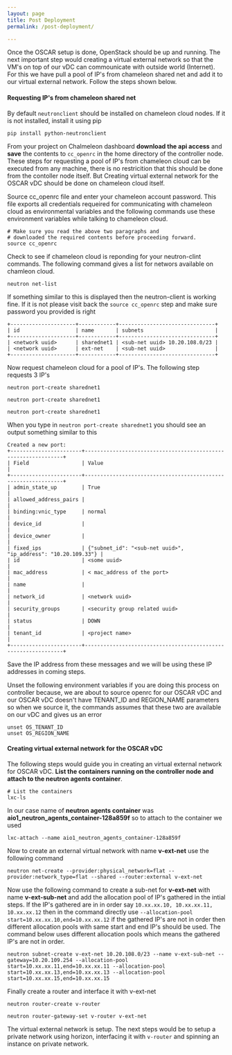 ```yaml
---
layout: page
title: Post Deployment
permalink: /post-deployment/

---
```


Once the OSCAR setup is done, OpenStack should be up and running. The next important step would creating a virtual external network so that the VM's on top of our vDC can commounicate with outside world (Internet). For this we have pull a pool of IP's from chameleon shared net and add it to our virtual external network. Follow the steps shown below.

#### Requesting IP's from chameleon shared net

By default ```neutronclient``` should be installed on chameleon cloud nodes. If it is not installed, install it using pip

```
pip install python-neutronclient
```

From your project on Chalmeleon dashboard **download the api access** and **save** the contents to ```cc_openrc``` in the home directory of the controller node. These steps for requesting a pool of IP's from chameleon cloud can be executed from any machine, there is no restricition that this should be done from the contoller node itself. But Creating virtual external network for the OSCAR vDC should be done on chameleon cloud itself. 

Source cc_openrc file and enter your chameleon account password. This file exports all credentials requeired for communicating with chameleon cloud as environmental variables and the following commands use these environment variables while talking to chameleon cloud.

```
# Make sure you read the above two paragraphs and 
# downloaded the required contents before proceeding forward.
source cc_openrc
```

Check to see if chameleon cloud is reponding for your neutron-clint commands. The following command gives a list for networs available on chamleon cloud. 

```
neutron net-list
```

If something similar to this is displayed then the neutron-client is working fine. If it is not please visit back the ```source cc_openrc``` step and make sure password you provided is right

```
+---------------------+------------+-------------------------------+
| id                  | name       | subnets                       |
+---------------------+------------+-------------------------------+
| <network uuid>      | sharednet1 | <sub-net uuid> 10.20.108.0/23 |
| <network uuid>      | ext-net    | <sub-net uuid>                |
+---------------------+------------+-------------------------------+
```

Now request chameleon cloud for a pool of IP's. The following step requests 3 IP's

```
neutron port-create sharednet1

neutron port-create sharednet1

neutron port-create sharednet1
```

When you type in ```neutron port-create sharednet1``` you should see an output something similar to this

```
Created a new port:
+-----------------------+---------------------------------------------------------------+
| Field                 | Value                                                         |
+-----------------------+---------------------------------------------------------------+
| admin_state_up        | True                                                          |
| allowed_address_pairs |                                                               |
| binding:vnic_type     | normal                                                        |
| device_id             |                                                               |
| device_owner          |                                                               |
| fixed_ips             | {"subnet_id": "<sub-net uuid>", "ip_address": "10.20.109.33"} |
| id                    | <some uuid>                                                   |
| mac_address           | < mac_address of the port>                                    |
| name                  |                                                               |
| network_id            | <network uuid>                                                |
| security_groups       | <security group related uuid>                                 |
| status                | DOWN                                                          |
| tenant_id             | <project name>                                                |
+-----------------------+---------------------------------------------------------------+
```

Save the IP address from these messages and we will be using these IP addresses in coming steps.

Unset the following environment variables if you are doing this process on controller because, we are about to source openrc for our OSCAR vDC and our OSCAR vDC doesn't have TENANT_ID and REGION_NAME parameters so when we source it, the commands assumes that these two are available on our vDC and gives us an error

```
unset OS_TENANT_ID
unset OS_REGION_NAME
```


#### Creating virtual external network for the OSCAR vDC

The following steps would guide you in creating an virtual external network for OSCAR vDC. **List the containers running on the controller node and attach to the neutron agents container**. 

```
# List the containers
lxc-ls
```

In our case name of  **neutron agents container** was **aio1_neutron_agents_container-128a859f** so to attach to the container we used 

```
lxc-attach --name aio1_neutron_agents_container-128a859f
```

Now to create an external virtual network with name **v-ext-net** use the following command

```
neutron net-create --provider:physical_network=flat --provider:network_type=flat --shared --router:external v-ext-net
```

Now use the following command to create a sub-net for **v-ext-net** with name **v-ext-sub-net** and add the allocation pool of IP's gathered in the intial steps. If the IP's gathered are in in order say ```10.xx.xx.10, 10.xx.xx.11, 10.xx.xx.12``` then in the command directly use ```--allocation-pool start=10.xx.xx.10,end=10.xx.xx.12``` if the gathered IP's are not in order then different allocation pools with same start and end IP's should be used. The command below uses different allocation pools which means the gathered IP's are not in order.

```
neutron subnet-create v-ext-net 10.20.108.0/23 --name v-ext-sub-net --gateway=10.20.109.254 --allocation-pool start=10.xx.xx.11,end=10.xx.xx.11 --allocation-pool start=10.xx.xx.13,end=10.xx.xx.13 --allocation-pool start=10.xx.xx.15,end=10.xx.xx.15
```

Finally create a router and interface it with v-ext-net

```
neutron router-create v-router

neutron router-gateway-set v-router v-ext-net
```

The virtual external network is setup. The next steps would be to setup a private network using horizon, interfacing it with ```v-router``` and spinning an instance on private network.




